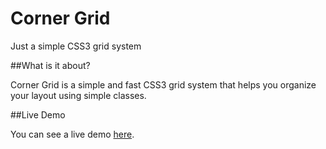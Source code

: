 Corner Grid
==========

Just a simple CSS3 grid system

##What is it about?

Corner Grid is a simple and fast CSS3 grid system that helps you organize your layout using simple classes.

##Live Demo


You can see a live demo <a href="http://allanesquina.github.io/cornergrid/" target="_blank">here</a>.
